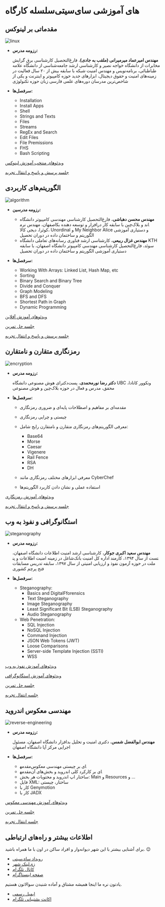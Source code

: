 # سلسله کارگاه‌‎های آموزشی سای‌سیتی


## مقدماتی بر لینوکس


![linux](linux.jpg)


- **رزومه مدرس:**


	**مهندس امیرعماد میرمیرانی (ملقب به جادی)**، فارغ‌التحصیل کارشناسی برق گرایش مخابرات از دانشگاه خواجه نصیر و کارشناسی ارشد جامعه‌شناسی از دانشگاه علامه طباطبائی، برنامه‌نویس و مهندس امنیت شبکه با سابقه بیش از ۲۰ سال فعالیت در زمینه‌های امنیت و حقوق دیجیتال، ابزارهای جدید حوزه کامپیوتر و اینترنت و یکی از شاخص‌ترین مدرسان دوره‌های علمی فارسی زبان حوزه تکنولوژی


- **سرفصل‌ها:**


	- Installation
	- Install Apps
	- Shell
	- Strings and Texts
	- Files
	- Streams
	- RegEx and Search
	- Edit Files
	- File Premissions
	- FHS
	- Bash Scripting


[ویدئوهای منتخب آموزش لینوکس](https://www.mediafire.com/folder/s01kvnh9dreff/%D9%85%D9%82%D8%AF%D9%85%D8%A7%D8%AA%DB%8C_%D8%A8%D8%B1_%D9%84%DB%8C%D9%86%D9%88%DA%A9%D8%B3_(%D8%B1%D8%A7%DB%8C%DA%AF%D8%A7%D9%86_%D8%A7%D8%B2_%D8%A7%D9%84%D9%BE%DB%8C%DA%A9_%D8%AC%D8%A7%D8%AF%DB%8C))


[جلسه پرسش و پاسخ و انتقال تجربه](https://www.mediafire.com/file/1op92s86scvxx83/%D9%BE%D8%B1%D8%B3%D8%B4+%D9%BE%D8%A7%D8%B3%D8%AE+%D9%88+%D8%A7%D9%86%D8%AA%D9%82%D8%A7%D9%84+%D8%AA%D8%AC%D8%B1%D8%A8%D9%87+%D8%A8%D8%A7+%D8%AC%D8%A7%D8%AF%DB%8C+%D9%85%DB%8C%D8%B1%D9%85%DB%8C%D8%B1%D8%A7%D9%86%DB%8C.mp4/file)


## الگوریتم‌های کاربردی


![algorithm](algorithm.jpg)


-  **رزومه مدرسین:**
	- **مهندس محسن دهباشی**، فارغ‌التحصیل کارشناسی مهندسی کامپیوتر دانشگاه اصفهان، مهندس نرم‎افزار و توسعه دهنده بک‎اند و بلاک‌چین با سابقه کار در کوئرا، دیجی کالا، Unordinal و My Neighbor Alice و دستیاری آموزشی الگوریتم و ساختمان داده در دوران تحصیل
	- **مهندس غزال ربیعی**، کارشناسی ارشد فناوری رسانه‌های تعاملی دانشگاه KTH سوئد، فارغ‌التحصیل کارشناسی مهندسی کامپیوتر دانشگاه اصفهان، با سابقه دستیاری آموزشی الگوریتم و ساختمان داده در دوران تحصیل


-  **سرفصل‌ها:**
	- Working With Arrays: Linked List, Hash Map, etc
	- Sorting
	- Binary Search and Binary Tree
	- Divide and Conquer
	- Graph Modeling
	- BFS and DFS
	- Shortest Path in Graph
	- Dynamic Programming


[ویدئوهای آموزش آفلاین](https://www.mediafire.com/folder/9jbvkwu0k6rpt/%D8%A7%D9%84%DA%AF%D9%88%D8%B1%DB%8C%D8%AA%D9%85+%D9%87%D8%A7%DB%8C+%DA%A9%D8%A7%D8%B1%D8%A8%D8%B1%D8%AF%DB%8C)


[جلسه حل تمرین](https://www.mediafire.com/folder/nkq7rbgnm3y7t/حل+تمرین+الگوریتم‌های+کاربردی)


[جلسه پرسش و پاسخ و انتقال تجربه](https://www.mediafire.com/file/wtwqru0nl7vnrde/%D9%BE%D8%B1%D8%B3%D8%B4+%D9%BE%D8%A7%D8%B3%D8%AE+%D8%A7%D9%84%DA%AF%D9%88%D8%B1%DB%8C%D8%AA%D9%85.mp4/file)


## رمزنگاری متقارن و نامتقارن


![encryption](encryption.jpg)


- **رزومه مدرس:**

  
	**دکتر رضا نورمحمدی**، پست‌دکترای هوش مصنوعی دانشگاه UBC ونکوور کانادا، محقق، مدرس و فعال در حوزه بلاک‌چین و هوش مصنوعی


- **سرفصل‌ها:**
	- مقدمه‌ای بر مفاهیم و اصطلاحات پایه‌ای و ضروری رمزنگاری
	- چیستی و چرایی رمزنگاری
	- معرفی الگوریتم‌های رمزنگاری متقارن و نامتقارن رایج شامل:
	
	
		- Base64 
		- Morse 
		- Caesar
		- Vigenere
		- Rail Fence
		- RSA
		- DH
	- معرفی ابزارهای مختلف رمزنگاری مانند CyberChef
	- استفاده عملی و نشان دادن کاربرد الگوریتم‌ها


[ویدئوهای آموزش رمزنگاری](https://www.mediafire.com/file/zgjqimbjk9wa858/%D8%A2%D9%85%D9%88%D8%B2%D8%B4%DB%8C+%D8%B1%D9%85%D8%B2%D9%86%DA%AF%D8%A7%D8%B1%DB%8C.mp4/file)


[جلسه پرسش و پاسخ و انتقال تجربه](https://www.mediafire.com/file/v2lc3b1vykojkj4/%D9%BE%D8%B1%D8%B3%D8%B4+%D9%88+%D9%BE%D8%A7%D8%B3%D8%AE+%D8%B1%D9%85%D8%B2%D9%86%DA%AF%D8%A7%D8%B1%DB%8C.mp4/file)


## استگانوگرافی و نفوذ به وب 


![steganography](steganography.jpg)


- **رزومه مدرس:**


	**مهندس سعید اکبری جوکار**، کارشناسی ارشد امنیت اطلاعات دانشگاه اصفهان، شاغل در زمینه امنیت اطلاعات و پن‎تست از سال ۱۳۹۴، کارمند اداره کل امنیت بانک ملت در حوزه آزمون نفوذ و ارزیابی امنیتی از سال ۱۳۹۷، سابقه تدریس مسابقات فتح پرچم کشوری


- **سرفصل‌ها:**
	- Steganography:
		- Basics and DigitalFforensics
		- Text Steganography
		- Image Steganography
		- Least Significant Bit (LSB) Steganography
		- Audio Steganography
	- Web Penetration:
		- SQL Injection 
		- NoSQL Injection
		- Command Injection 
		- JSON Web Tokens (JWT)
		- Loose Comparisons
		- Server-side Template Injection (SSTI)
		- WSS


[ویدئوهای آموزش نفوذ به وب](https://www.mediafire.com/folder/dh70rziqxjfcm/%D9%86%D9%81%D9%88%D8%B0_%D8%A8%D9%87_%D9%88%D8%A8)


[ویدئوهای آموزش استگانوگرافی](https://www.mediafire.com/file/j3rqt66a8eqrk93/Steganography.mp4)


[جلسه حل تمرین](https://www.mediafire.com/folder/1k1jthaspddbn/حل+تمرین+نفوذ+به+وب+و+استگانوگرافی)


[جلسه انتقال تجربه](https://www.mediafire.com/file/zsmgh98rcn1cn2f/%D9%BE%D8%B1%D8%B3%D8%B4+%D9%BE%D8%A7%D8%B3%D8%AE+%D9%86%D9%81%D9%88%D8%B0+%D8%A8%D9%87+%D9%88%D8%A8.mp4/file)


## مهندسی معکوس اندروید


![reverse-engineering](reverse-engineering.jpg)


- **رزومه مدرس:**


	**مهندس ابوالفضل شمس**، دکتری امنیت و تحلیل بدافزار دانشگاه اصفهان، مسئول اجرایی مرکز آپا دانشگاه اصفهان


- **سرفصل‌ها:**
	- مقدمه‎ای بر چیستی مهندسی معکوس    
	- مقدمه‎ای بر کارکرد کلی اندروید و بخش‌های آن
	- ساختار اپ اندروید و محتویات هر بخش: Main و Resources و ...    
	- فایل XML: ساختار، چیستی
	- کار با Genymotion
	- کار با JADX


[ویدئوهای آموزش مهندسی معکوس](https://www.mediafire.com/folder/3t370q6vwlkb9/%D9%85%D9%87%D9%86%D8%AF%D8%B3%DB%8C_%D9%85%D8%B9%DA%A9%D9%88%D8%B3)


[جلسه حل تمرین](https://www.mediafire.com/file/ehmfo4lxx7s7yub/%D8%AD%D9%84+%D8%AA%D9%85%D8%B1%DB%8C%D9%86+%D9%85%D9%87%D9%86%D8%AF%D8%B3%DB%8C+%D9%85%D8%B9%DA%A9%D9%88%D8%B3.mp4/file)


[جلسه انتقال تجربه](https://www.mediafire.com/file/jr4z8nc1y6qis01/%D8%A7%D9%86%D8%AA%D9%82%D8%A7%D9%84+%D8%AA%D8%AC%D8%B1%D8%A8%D9%87+%D9%85%D9%87%D9%86%D8%AF%D8%B3%DB%8C+%D9%85%D8%B9%DA%A9%D9%88%D8%B3.mp4/file)


## اطلاعات بیشتر و راه‌های ارتباطی


برای آشنایی بیشتر با این شهر دیوانه‌وار و افراد ساکن در اون با ما همراه باشید. 😉


- [رویداد سای‌سیتی](/سای%E2%80%8Cسیتی)
- [زی‌لینک شهر](https://zil.ink/psycitycup)
- [کانال تلگرام](https://t.me/PsyCityCup)
- [صفحه اینستاگرام](https://instagram.com/PsyCityCup)


یادتون نره ما اینجا همیشه مشتاق و آماده شنیدن سوالاتون هستیم.


- [ایمیل رسمی](mailto:psycitycup@gmail.com)
- [اکانت پشتیبانی تلگرام](https://t.me/AMCSSup)
